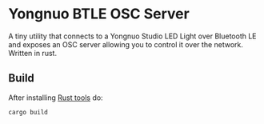Yongnuo BTLE OSC Server
===

A tiny utility that connects to a Yongnuo Studio LED Light over Bluetooth LE and exposes an OSC server allowing you
to control it over the network. Written in rust.

Build
---
After installing [Rust tools](https://www.rust-lang.org/) do:

```
cargo build
```